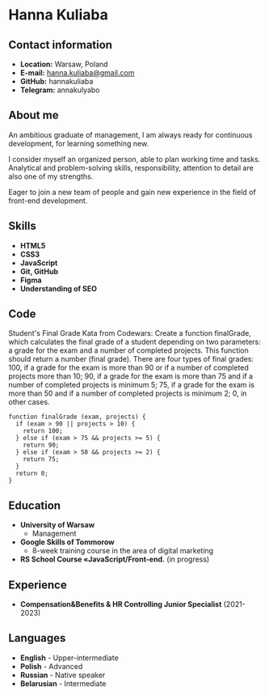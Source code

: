 # **Hanna Kuliaba**
## Contact information
- **Location:** Warsaw, Poland
- **E-mail:** hanna.kuliaba@gmail.com
- **GitHub:** hannakuliaba
- **Telegram:** annakulyabo

## About me
An ambitious graduate of management, I am always ready for continuous development, for learning something new.

I consider myself an organized person, able to plan working time and tasks. Analytical and problem-solving skills, responsibility, attention to detail are also one of my strengths.

Eager to join a new team of people and gain new experience in the field of front-end development.

## Skills
- **HTML5**
- **CSS3**
- **JavaScript**
- **Git, GitHub**
- **Figma**
- **Understanding of SEO**

## Code
Student's Final Grade Kata from Codewars: Create a function finalGrade, which calculates the final grade of a student depending on two parameters: a grade for the exam and a number of completed projects. This function should return a number (final grade). There are four types of final grades: 100, if a grade for the exam is more than 90 or if a number of completed projects more than 10; 90, if a grade for the exam is more than 75 and if a number of completed projects is minimum 5; 75, if a grade for the exam is more than 50 and if a number of completed projects is minimum 2; 0, in other cases.

```
function finalGrade (exam, projects) {
  if (exam > 90 || projects > 10) {
    return 100;
  } else if (exam > 75 && projects >= 5) {
    return 90;
  } else if (exam > 50 && projects >= 2) {
    return 75;
  }
  return 0;
}
```

## Education
- **University of Warsaw**
    - Management
- **Google Skills of Tommorow**
	 - 8-week training course in the area of digital marketing
- **RS School Course «JavaScript/Front-end.** (in progress)

## Experience
- **Compensation&Benefits & HR Controlling Junior Specialist** (2021-2023)

## Languages
- **English** - Upper-intermediate
- **Polish** - Advanced
- **Russian** - Native speaker
- **Belarusian** - Intermediate